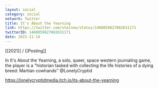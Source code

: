 ```yaml
---
layout: social
category: social
network: Twitter
title: It's About the Yearning
link: https://twitter.com/steinea/status/1460059627882631171
twitterID: 1460059627882631171
date: 2021-11-14
---
```


[[2021]] / [[Posting]]

In It's About the Yearning, a solo, queer, space western journaling game, the player is a "historian tasked with collecting the life histories of a dying breed: Martian cowhands" @LonelyCryptid

<https://lonelycryptidmedia.itch.io/its-about-the-yearning>

